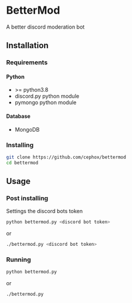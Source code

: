 # BetterMod
A better discord moderation bot

## Installation
### Requirements
#### Python
- \>= python3.8
- discord.py python module
- pymongo python module
#### Database
- MongoDB

### Installing
```bash
git clone https://github.com/cephox/bettermod
cd bettermod
```

## Usage
### Post installing
Settings the discord bots token
```bash
python bettermod.py <discord bot token>
```
or
```bash
./bettermod.py <discord bot token>
```

### Running
```bash
python bettermod.py
```
or
```bash
./bettermod.py
```
